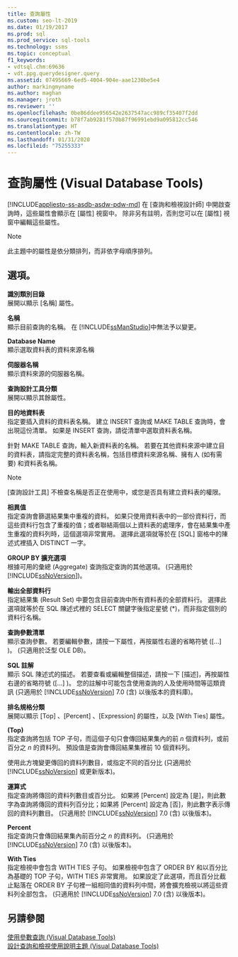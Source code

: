 ```yaml
---
title: 查詢屬性
ms.custom: seo-lt-2019
ms.date: 01/19/2017
ms.prod: sql
ms.prod_service: sql-tools
ms.technology: ssms
ms.topic: conceptual
f1_keywords:
- vdtsql.chm:69636
- vdt.ppg.querydesigner.query
ms.assetid: 07495669-6ed5-4004-904e-aae1230be5e4
author: markingmyname
ms.author: maghan
ms.manager: jroth
ms.reviewer: ''
ms.openlocfilehash: 0be86ddee956542e2637547acc989cf35407f2dd
ms.sourcegitcommit: b78f7ab9281f570b87f96991ebd9a095812cc546
ms.translationtype: HT
ms.contentlocale: zh-TW
ms.lasthandoff: 01/31/2020
ms.locfileid: "75255333"
---
```

# <a name="query-properties-visual-database-tools"></a>查詢屬性 (Visual Database Tools)
[!INCLUDE[appliesto-ss-asdb-asdw-pdw-md](../../includes/appliesto-ss-asdb-asdw-pdw-md.md)]
在 [查詢和檢視設計師] 中開啟查詢時，這些屬性會顯示在 [屬性] 視窗中。 除非另有註明，否則您可以在 [屬性] 視窗中編輯這些屬性。  
  
> [!NOTE]  
> 此主題中的屬性是依分類排列，而非依字母順序排列。  
  
## <a name="options"></a>選項。  
**識別類別目錄**  
展開以顯示 [名稱]  屬性。  
  
**名稱**  
顯示目前查詢的名稱。 在 [!INCLUDE[ssManStudio](../../includes/ssmanstudio-md.md)]中無法予以變更。  
  
**Database Name**  
顯示選取資料表的資料來源名稱  
  
**伺服器名稱**  
顯示資料來源的伺服器名稱。  
  
**查詢設計工具分類**  
展開以顯示其餘屬性。  
  
**目的地資料表**  
指定要插入資料的資料表名稱。 建立 INSERT 查詢或 MAKE TABLE 查詢時，會出現這份清單。 如果是 INSERT 查詢，請從清單中選取資料表名稱。  
  
針對 MAKE TABLE 查詢，輸入新資料表的名稱。 若要在其他資料來源中建立目的資料表，請指定完整的資料表名稱，包括目標資料來源名稱、擁有人 (如有需要) 和資料表名稱。  
  
> [!NOTE]  
> [查詢設計工具] 不檢查名稱是否正在使用中，或您是否具有建立資料表的權限。  
  
**相異值**  
指定查詢會篩選結果集中重複的資料。 如果只使用資料表中的一部份資料行，而這些資料行包含了重複的值；或者聯結兩個以上資料表的處理序，會在結果集中產生重複的資料列時，這個選項非常實用。 選擇此選項就等於在 [SQL] 窗格中的陳述式裡插入 DISTINCT 一字。  
  
**GROUP BY 擴充選項**  
根據可用的彙總 (Aggregate) 查詢指定查詢的其他選項。 (只適用於 [!INCLUDE[ssNoVersion](../../includes/ssnoversion-md.md)])。  
  
**輸出全部資料行**  
指定結果集 (Result Set) 中要包含目前查詢中所有資料表的全部資料行。 選擇此選項就等於在 SQL 陳述式裡的 SELECT 關鍵字後指定星號 (*)，而非指定個別的資料行名稱。  
  
**查詢參數清單**  
顯示查詢參數。 若要編輯參數，請按一下屬性，再按屬性右邊的省略符號 ([...]  )。 (只適用於泛型 OLE DB)。  
  
**SQL 註解**  
顯示 SQL 陳述式的描述。 若要查看或編輯整個描述，請按一下 [描述]，再按屬性右邊的省略符號 ([...]  )。 您的註解中可能包含使用查詢的人及使用時間等這類資訊 (只適用於 [!INCLUDE[ssNoVersion](../../includes/ssnoversion-md.md)] 7.0 (含) 以後版本的資料庫)。  
  
**排名規格分類**  
展開以顯示 [Top]  、[Percent]  、[Expression]  的屬性，以及 [With Ties]  屬性。  
  
**(Top)**  
指定查詢將包括 TOP 子句，而這個子句只會傳回結果集內的前 *n* 個資料列，或前百分之 *n* 的資料列。 預設值是查詢會傳回結果集裡前 10 個資料列。  
  
使用此方塊變更傳回的資料列數目，或指定不同的百分比 (只適用於 [!INCLUDE[ssNoVersion](../../includes/ssnoversion-md.md)] 或更新版本)。  
  
**運算式**  
指定查詢將傳回的資料列數目或百分比。 如果將 [Percent]  設定為 [是]，則此數字為查詢將傳回的資料列百分比；如果將 [Percent]  設定為 [否]，則此數字表示傳回的資料列數目。 (只適用於 [!INCLUDE[ssNoVersion](../../includes/ssnoversion-md.md)] 7.0 (含) 以後版本)。  
  
**Percent**  
指定查詢只會傳回結果集內前百分之 *n* 的資料列。 (只適用於 [!INCLUDE[ssNoVersion](../../includes/ssnoversion-md.md)] 7.0 (含) 以後版本)。  
  
**With Ties**  
指定檢視中會包含 WITH TIES 子句。 如果檢視中包含了 ORDER BY 和以百分比為基礎的 TOP 子句，WITH TIES 非常實用。 如果設定了此選項，而且百分比截止點落在 ORDER BY 子句裡一組相同值的資料列中間，將會擴充檢視以將這些資料列全部包含。 (只適用於 [!INCLUDE[ssNoVersion](../../includes/ssnoversion-md.md)] 7.0 (含) 以後版本)。  
  
## <a name="see-also"></a>另請參閱  
[使用參數查詢 &#40;Visual Database Tools&#41;](../../ssms/visual-db-tools/query-with-parameters-visual-database-tools.md)  
[設計查詢和檢視使用說明主題 &#40;Visual Database Tools&#41;](../../ssms/visual-db-tools/design-queries-and-views-how-to-topics-visual-database-tools.md)  
  

